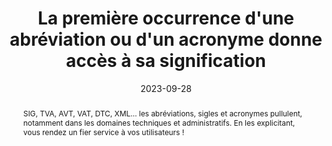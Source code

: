 ---
title: La première occurrence d'une abréviation ou d'un acronyme donne accès à sa signification
abstract: SIG, TVA, AVT, VAT, DTC, XML… les abréviations, sigles et acronymes pullulent, notamment dans les domaines techniques et administratifs. En les explicitant, vous rendez un fier service à vos utilisateurs !
categories: 
    - "Contenus"
agrege: O4005-E005
opquast: '4 005'
indiceebook: '005'
description: "Règle n° 005"
before: "004"
weight: "005"
after: "006"
actif: '1'
layout: rules
date: 2023-09-28
tags: 
    - "Accessibilité"
objectif: 
    - "Permettre aux lectrices et lecteurs d’accéder rapidement à la signification d’un sigle. "
    - "Permettre l’exploitation du contenu par un robot (pour l’établissement d’un index des sigles). "
    - "Favoriser le référencement du contenu."
    - "Améliorer l’accessibilité des contenus aux lectrices et lecteurs handicapées."
Meo: 
    - "Au moins lors de la première apparition d’un sigle, acronyme ou abréviation dans la page, il s’agira de veiller à recourir à au moins l’une des méthodes ci-dessous&nbsp;: <li>    Expliciter sa signification au sein même du texte, par exemple&nbsp;: « une DTD (déclaration de type de document) ».</li><li>    Fournir un lien donnant accès à sa signification dans une page de glossaire ou via un affichage dynamique (bulle d’aide JavaScript).</li><li>    Baliser avec l’élément HTML abbr et renseigner l’attribut title de celui-ci pour indiquer sa signification.</li><li>La bonne pratique ne fait cette exigence que pour la première occurrence dans la page&nbsp;: cela peut être fait ou non pour les suivantes.</li>"
Controle: 
    - "Dans chaque page examinée, identifier visuellement chaque sigle, abréviation ou acronyme présent dans la page, puis vérifier, pour sa première occurrence dans la page, la présence, au moins&nbsp;:<li>    de sa signification immédiatement indiquée dans le contexte, par exemple entre parenthèses,</li><li>    d’un lien sur le sigle donnant accès à sa signification, par exemple dans un glossaire,</li><li>    ou de l’élément abbr doté d’un attribut title explicitant sa signification.</li>"
epubcheck: 
ace: 
humancheck: true
ReadiumGoToolkit: 
Source: 
    - "Opquast"
Referentiel: 
    - ""
steps: 
    - "Production numérique"
    - "Projet éditorial"
---